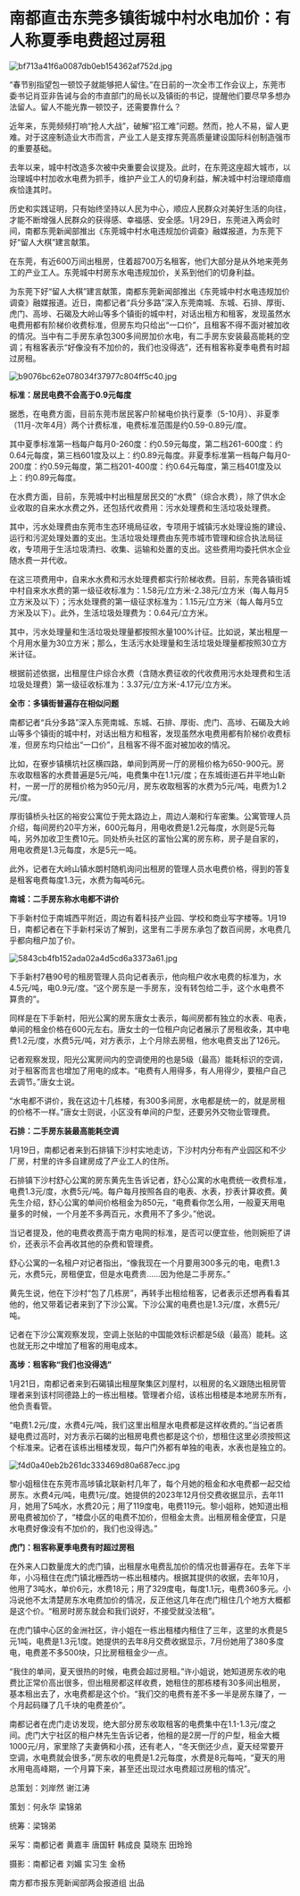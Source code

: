 # 南都直击东莞多镇街城中村水电加价：有人称夏季电费超过房租

![bf713a41f6a0087db0eb154362af752d.jpg](https://raw.githubusercontent.com/qqhsx/qqnews_image/main/2024/01/29/南都直击东莞多镇街城中村水电加价：有人称夏季电费超过房租/bf713a41f6a0087db0eb154362af752d.jpg)

“春节别指望包一顿饺子就能够把人留住。”在日前的一次全市工作会议上，东莞市委书记肖亚非告诫与会的市直部门的局长以及镇街的书记，提醒他们要尽早多想办法留人。留人不能光靠一顿饺子，还需要靠什么？

近年来，东莞频频打响“抢人大战”，破解“招工难”问题。然而，抢人不易，留人更难。对于这座制造业大市而言，产业工人是支撑东莞高质量建设国际科创制造强市的重要基础。

去年以来，城中村改造多次被中央重要会议提及。此时，在东莞这座超大城市，以治理城中村加收水电费为抓手，维护产业工人的切身利益，解决城中村治理顽瘴痼疾恰逢其时。

历史和实践证明，只有始终坚持以人民为中心，顺应人民群众对美好生活的向往，才能不断增强人民群众的获得感、幸福感、安全感。1月29日，东莞进入两会时间，南都东莞新闻部推出《东莞城中村水电违规加价调查》融媒报道，为东莞下好“留人大棋”建言献策。

在东莞，有近600万间出租房，住着超700万名租客，他们大部分是从外地来莞务工的产业工人。东莞城中村房东水电违规加价，关系到他们的切身利益。

为东莞下好“留人大棋”建言献策，南都东莞新闻部推出《东莞城中村水电违规加价调查》融媒报道。近日，南都记者“兵分多路”深入东莞南城、东城、石排、厚街、虎门、高埗、石碣及大岭山等多个镇街的城中村，对话出租方和租客，发现虽然水电费用都有阶梯价收费标准，但房东均只给出“一口价”，且租客不得不面对被加收的情况。当中有二手房东承包300多间房加价水电，有二手房东安装最高能耗的空调；有租客表示“好像没有不加价的，我们也没得选”，还有租客称夏季电费有时超过房租。

![b9076bc62e078034f37977c804ff5c40.jpg](https://raw.githubusercontent.com/qqhsx/qqnews_image/main/2024/01/29/南都直击东莞多镇街城中村水电加价：有人称夏季电费超过房租/b9076bc62e078034f37977c804ff5c40.jpg)

**标准：居民电费不会高于0.9元每度**

据悉，在电费方面，目前东莞市居民客户阶梯电价执行夏季（5-10月）、非夏季（11月-次年4月）两个计费标准，电费标准范围是约0.59-0.89元/度。

其中夏季标准第一档每户每月0-260度：约0.59元每度，第二档261-600度：约0.64元每度，第三档601度及以上：约0.89元每度。非夏季标准第一档每户每月0-200度：约0.59元每度，第二档201-400度：约0.64元每度，第三档401度及以上：约0.89元每度。

在水费方面，目前，东莞城中村出租屋居民交的“水费”（综合水费），除了供水企业收取的自来水水费之外，还包括代收费用：污水处理费和生活垃圾处理费。

其中，污水处理费由东莞市生态环境局征收，专项用于城镇污水处理设施的建设、运行和污泥处理处置的支出。生活垃圾处理费由东莞市城市管理和综合执法局征收，专项用于生活垃圾清扫、收集、运输和处置的支出。这些费用均委托供水企业随水费一并代收。

在这三项费用中，自来水水费和污水处理费都实行阶梯收费。目前，东莞各镇街城中村自来水水费的第一级征收标准为：1.58元/立方米-2.38元/立方米（每人每月5立方米及以下）；污水处理费的第一级征求标准为：1.15元/立方米（每人每月5立方米及以下）。此外，生活垃圾处理费为：0.64元/立方米。

其中，污水处理量和生活垃圾处理量都按照水量100%计征。比如说，某出租屋一个月用水量为30立方米；那么，生活污水处理量和生活垃圾处理量都按照30立方米计征。

根据前述依据，出租屋住户综合水费（含随水费征收的代收费用污水处理费和生活垃圾处理费）第一级征收标准为：3.37元/立方米-4.17元/立方米。

**全市：多镇街普遍存在相似问题**

南都记者“兵分多路”深入东莞南城、东城、石排、厚街、虎门、高埗、石碣及大岭山等多个镇街的城中村，对话出租方和租客，发现虽然水电费用都有阶梯价收费标准，但房东均只给出“一口价”，且租客不得不面对被加收的情况。

比如，在寮步镇横坑社区横四路，单间到两房一厅的房租价格为650-900元。房东收取租客的水费普遍是5元/吨，电费集中在1.1元/度；在东城街道石井平地山新村，一房一厅的房租价格为950元/月，房东收取租客的水费为5元/吨，电费为1.2元/度。

厚街镇桥头社区的裕安公寓位于莞太路边上，周边人潮和行车密集。公寓管理人员介绍，每间房约20平方米，600元每月，用电收费是1.2元每度，水则是5元每吨，另外加收卫生费10元。同处桥头社区的富怡公寓的房东称，房子是自家的，用电收费是1.3元每度，水是5元一吨。

此外，记者在大岭山镇水朗村随机询问出租房的管理人员水电费价格，得到的答复是租客电费每度1.3元，水费为每吨6元。

**南城：二手房东称水电都不讲价**

下手新村位于南城西平附近，周边有着科技产业园、学校和商业写字楼等。1月19日，南都记者在下手新村采访了解到，这里有二手房东承包了数百间房，水电费几乎都向租户加了价。

![5843cb4fb152ada02a4d5cd6a3373a61.jpg](https://raw.githubusercontent.com/qqhsx/qqnews_image/main/2024/01/29/南都直击东莞多镇街城中村水电加价：有人称夏季电费超过房租/5843cb4fb152ada02a4d5cd6a3373a61.jpg)

下手新村7巷90号的租房管理人员向记者表示，他向租户收水电费的标准为，水4.5元/吨，电0.9元/度。“这个房东是一手房东，没有转包给二手，这个水电费不算贵的”。

同样是在下手新村，阳光公寓的房东唐女士表示，每间房都有独立的水表、电表，单间的租金价格在600元左右。唐女士的一位租户向记者展示了房租收条，其中电费1.2元/度，水费5元/吨，对方表示，上个月除去房租，他水电费支出了126元。

记者观察发现，阳光公寓房间内的空调使用的也是5级（最高）能耗标识的空调，对于租客而言也增加了用电的成本。“电费有人用得多，有人用得少，要租户自己去调节。”唐女士说。

“水电都不讲价，我在这边十几栋楼，有300多间房，水电都是统一的，就是房租的价格不一样。”唐女士则说，小区没有单间的户型，还要另外交物业管理费。

**石排：二手房东装最高能耗空调**

1月19日，南都记者来到石排镇下沙村实地走访，下沙村内分布有产业园区和不少厂房，村里的许多自建房成了产业工人的住所。

石排镇下沙村舒心公寓的房东黄先生告诉记者，舒心公寓的水电费统一收费标准，电费1.3元/度，水费5元/吨。每户每月按照各自的电表、水表，抄表计算收费。黄先生介绍，舒心公寓的单间价格租金为850元，“电费看你怎么用，一般夏天用电量多的时候，一个月差不多两百元，水费用不了多少。”他说。

当记者提及，他的电费收费高于南方电网的标准，是否可以便宜些，他则婉拒了讲价，还表示不会再收其他的杂费和管理费。

舒心公寓的一名租户对记者指出，“像我现在一个月要用300多元的电，电费1.3元，水费5元，房租便宜，但是水电费贵……因为他是二手房东。”

黄先生说，他在下沙村“包了几栋房”，再转手出租给租客，记者表示还想再看看其他的，他又带着记者来到了下沙公寓。下沙公寓的电费也是1.3元/度，水费5元/吨。

记者在下沙公寓观察发现，空调上张贴的中国能效标识都是5级（最高）能耗。这也就无形之中增加了租客的用电成本。

**高埗：租客称“我们也没得选”**

1月21日，南都记者来到石碣镇出租屋聚集区刘屋村，以租房的名义跟随出租房管理者来到该村同德路上的一栋出租楼。管理者介绍，该栋出租楼是本地房东所有，他负责看管。

“电费1.2元/度，水费4元/吨，我们这里出租屋水电费都是这样收费的。”当记者质疑电费过高时，对方表示石碣的出租房电费也都是这个价，想租住这里必须按照这个标准来。记者在该栋出租楼发现，每户门外都有单独的电表，水表也是独立的。

![f4d0a40eb2b261dc333469d80a687ecc.jpg](https://raw.githubusercontent.com/qqhsx/qqnews_image/main/2024/01/29/南都直击东莞多镇街城中村水电加价：有人称夏季电费超过房租/f4d0a40eb2b261dc333469d80a687ecc.jpg)

黎小姐租住在东莞市高埗镇北联新村几年了，每个月她的租金和水电费都一起交给房东。水费4元/吨，电费1元/度。她提供的2023年12月份交费收据显示，去年11月，她用了5吨水，水费20元；用了119度电，电费119元。黎小姐称，她知道出租房电费被加价了，“楼盘小区的电费不加价，但租金太贵。出租房租金便宜，只是水电费好像没有不加价的，我们也没得选。”

**虎门：租客称夏季电费有时超过房租**

在外来人口数量庞大的虎门镇，出租屋水电费乱加价的情况也普遍存在。去年下半年，小冯租住在虎门镇北栅西坊一栋出租楼内。根据其提供的收据，去年10月，他用了3吨水，单价6元，水费18元；用了329度电，每度1.1元，电费360多元。小冯说他不太清楚房东水电费加价的情况，反正他这几年在虎门租住几个地方大概都是这个价。“租房时房东就会和我们说好，不接受就没法租”。

在虎门镇中心区的金洲社区，许小姐在一栋出租楼内租住了三年，这里的水费是5元1吨，电费是1.3元1度。她提供的去年8月交费收据显示，7月份她用了380多度电，电费差不多500块，只比房租租金少一点。

“我住的单间，夏天很热的时候，电费会超过房租。”许小姐说，她知道房东收的电费比正常价高出很多，但出租房都这样收费，她租住的那栋楼有30多间出租房，基本租出去了，水电费都是这个价。“我们交的电费有差不多一半是房东赚了，一个月起码赚了几千块的电费差价”。

南都记者在虎门走访发现，绝大部分房东收取租客的电费集中在1.1-1.3元/度之间。虎门大宁社区的租户林先生告诉记者，他租的是2房一厅的户型，租金大概1000元/月，家里除了夫妻俩和小孩，还有老人，“冬天倒还少点，夏天经常要开空调，水电费就会很多，”房东收的电费是1.2元每度，水费是8元每吨，“夏天的用水用电高峰期，一个月算下来，甚至还出现过水电费超过房租的情况”。

总策划：刘岸然 谢江涛

策划：何永华 梁锦弟

统筹：梁锦弟

采写：南都记者 黄嘉丰 唐国轩 韩成良 莫晓东 田玲玲

摄影：南都记者 刘媚 实习生 金杨

南方都市报东莞新闻部两会报道组 出品

